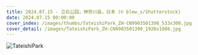```yaml
---
title: 2024.07.15 - 立石公园，神奈川县，日本 (© blew_s/Shutterstock)
date: 2024.07.15 00:00:00
cover_index: /images/thumbs/TateishiPark_ZH-CN9903501398_533x300.jpg
cover_detail: /images/TateishiPark_ZH-CN9903501398_1920x1080.jpg
---
```


![TateishiPark](/images/TateishiPark_ZH-CN9903501398_1920x1080.jpg)
